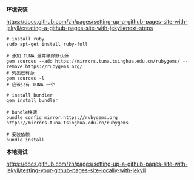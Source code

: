 **环境安装**

https://docs.github.com/zh/pages/setting-up-a-github-pages-site-with-jekyll/creating-a-github-pages-site-with-jekyll#next-steps

```shell
# install ruby
sudo apt-get install ruby-full

# 添加 TUNA 源并移除默认源
gem sources --add https://mirrors.tuna.tsinghua.edu.cn/rubygems/ --remove https://rubygems.org/
# 列出已有源
gem sources -l
# 应该只有 TUNA 一个

# install bundler
gem install bundler

# bundle换源
bundle config mirror.https://rubygems.org https://mirrors.tuna.tsinghua.edu.cn/rubygems

# 安装依赖
bundle install
```

**本地测试**

https://docs.github.com/zh/pages/setting-up-a-github-pages-site-with-jekyll/testing-your-github-pages-site-locally-with-jekyll